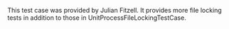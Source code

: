 This test case was provided by Julian Fitzell. It provides more file locking tests in addition to those in UnitProcessFileLockingTestCase.